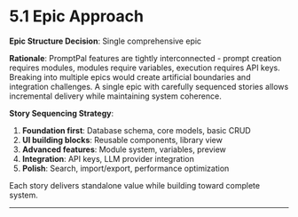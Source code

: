 # 5.1 Epic Approach

**Epic Structure Decision**: Single comprehensive epic

**Rationale**: PromptPal features are tightly interconnected - prompt creation requires modules, modules require variables, execution requires API keys. Breaking into multiple epics would create artificial boundaries and integration challenges. A single epic with carefully sequenced stories allows incremental delivery while maintaining system coherence.

**Story Sequencing Strategy**:
1. **Foundation first**: Database schema, core models, basic CRUD
2. **UI building blocks**: Reusable components, library view
3. **Advanced features**: Module system, variables, preview
4. **Integration**: API keys, LLM provider integration
5. **Polish**: Search, import/export, performance optimization

Each story delivers standalone value while building toward complete system.

---

